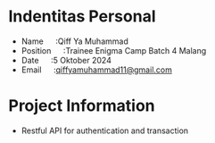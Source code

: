 # Indentitas Personal
- Name &emsp; :Qiff Ya Muhammad
- Position &emsp; :Trainee Enigma Camp Batch 4 Malang
- Date &emsp; :5 Oktober 2024
- Email &emsp; :qiffyamuhammad11@gmail.com

# Project Information
- Restful API for authentication and transaction